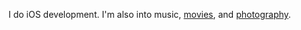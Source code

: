 I do iOS development. I'm also into music, [movies](https://letterboxd.com/jtbrown/), and [photography](https://glass.photo/jtbrown).
